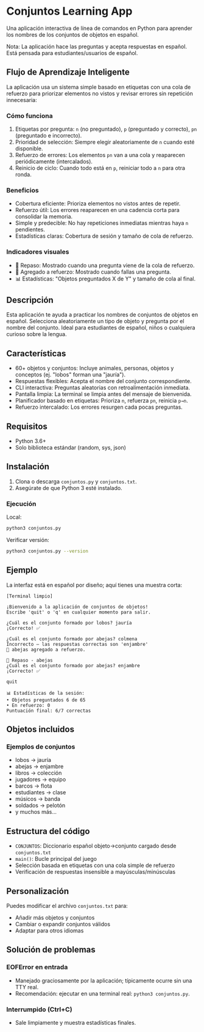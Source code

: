 # Conjuntos Learning App

Una aplicación interactiva de línea de comandos en Python para aprender los nombres de los conjuntos de objetos en español.

Nota: La aplicación hace las preguntas y acepta respuestas en español. Está pensada para estudiantes/usuarios de español.

## Flujo de Aprendizaje Inteligente

La aplicación usa un sistema simple basado en etiquetas con una cola de refuerzo para priorizar elementos no vistos y revisar errores sin repetición innecesaria:

### Cómo funciona
1. Etiquetas por pregunta: `n` (no preguntado), `p` (preguntado y correcto), `pn` (preguntado e incorrecto).
2. Prioridad de selección: Siempre elegir aleatoriamente de `n` cuando esté disponible.
3. Refuerzo de errores: Los elementos `pn` van a una cola y reaparecen periódicamente (intercalados).
4. Reinicio de ciclo: Cuando todo está en `p`, reiniciar todo a `n` para otra ronda.

### Beneficios
- Cobertura eficiente: Prioriza elementos no vistos antes de repetir.
- Refuerzo útil: Los errores reaparecen en una cadencia corta para consolidar la memoria.
- Simple y predecible: No hay repeticiones inmediatas mientras haya `n` pendientes.
- Estadísticas claras: Cobertura de sesión y tamaño de cola de refuerzo.

### Indicadores visuales
- 🔄 Repaso: Mostrado cuando una pregunta viene de la cola de refuerzo.
- 📝 Agregado a refuerzo: Mostrado cuando fallas una pregunta.
- 📊 Estadísticas: "Objetos preguntados X de Y" y tamaño de cola al final.

## Descripción

Esta aplicación te ayuda a practicar los nombres de conjuntos de objetos en español. Selecciona aleatoriamente un tipo de objeto y pregunta por el nombre del conjunto. Ideal para estudiantes de español, niños o cualquiera curioso sobre la lengua.

## Características

- 60+ objetos y conjuntos: Incluye animales, personas, objetos y conceptos (ej. "lobos" forman una "jauría").
- Respuestas flexibles: Acepta el nombre del conjunto correspondiente.
- CLI interactiva: Preguntas aleatorias con retroalimentación inmediata.
- Pantalla limpia: La terminal se limpia antes del mensaje de bienvenida.
- Planificador basado en etiquetas: Prioriza `n`, refuerza `pn`, reinicia `p→n`.
- Refuerzo intercalado: Los errores resurgen cada pocas preguntas.

## Requisitos

- Python 3.6+
- Solo biblioteca estándar (random, sys, json)

## Instalación

1. Clona o descarga `conjuntos.py` y `conjuntos.txt`.
2. Asegúrate de que Python 3 esté instalado.

### Ejecución

Local:

```bash
python3 conjuntos.py
```

Verificar versión:

```bash
python3 conjuntos.py --version
```

## Ejemplo

La interfaz está en español por diseño; aquí tienes una muestra corta:

```
[Terminal limpio]

¡Bienvenido a la aplicación de conjuntos de objetos!
Escribe 'quit' o 'q' en cualquier momento para salir.

¿Cuál es el conjunto formado por lobos? jauría
¡Correcto! ✅

¿Cuál es el conjunto formado por abejas? colmena
Incorrecto – las respuestas correctas son 'enjambre'
📝 abejas agregado a refuerzo.

🔄 Repaso - abejas
¿Cuál es el conjunto formado por abejas? enjambre
¡Correcto! ✅

quit

📊 Estadísticas de la sesión:
• Objetos preguntados 6 de 65
• En refuerzo: 0
Puntuación final: 6/7 correctas
```

## Objetos incluidos

### Ejemplos de conjuntos
- lobos → jauría
- abejas → enjambre
- libros → colección
- jugadores → equipo
- barcos → flota
- estudiantes → clase
- músicos → banda
- soldados → pelotón
- y muchos más...

## Estructura del código

- `CONJUNTOS`: Diccionario español objeto→conjunto cargado desde `conjuntos.txt`
- `main()`: Bucle principal del juego
- Selección basada en etiquetas con una cola simple de refuerzo
- Verificación de respuestas insensible a mayúsculas/minúsculas

## Personalización

Puedes modificar el archivo `conjuntos.txt` para:
- Añadir más objetos y conjuntos
- Cambiar o expandir conjuntos válidos
- Adaptar para otros idiomas

## Solución de problemas

### EOFError en entrada
- Manejado graciosamente por la aplicación; típicamente ocurre sin una TTY real.
- Recomendación: ejecutar en una terminal real: `python3 conjuntos.py`.

### Interrumpido (Ctrl+C)
- Sale limpiamente y muestra estadísticas finales.
